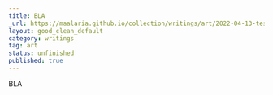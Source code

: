 ```yaml
---
title: BLA
_url: https://maalaria.github.io/collection/writings/art/2022-04-13-test.html
layout: good_clean_default
category: writings
tag: art
status: unfinished
published: true
---
```



BLA
